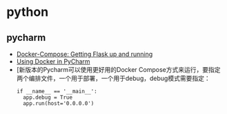 # python
## pycharm
* [Docker-Compose: Getting Flask up and running](https://blog.jetbrains.com/pycharm/2017/03/docker-compose-getting-flask-up-and-running/)
* [Using Docker in PyCharm](https://blog.jetbrains.com/pycharm/2015/12/using-docker-in-pycharm)
* [新版本的Pycharm可以使用更好用的Docker Compose方式来运行，要指定两个编排文件，一个用于部署，一个用于debug，debug模式需要指定：
  ```
  if __name__ == '__main__':
    app.debug = True
    app.run(host='0.0.0.0')
  ```